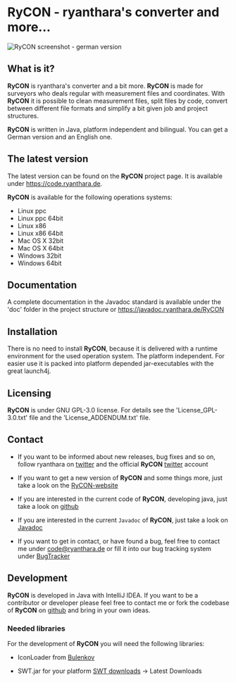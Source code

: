 # RyCON - ryanthara's converter and more...

![RyCON screenshot - german version](https://code.ryanthara.de/content/1-projects/1-rycon/rycon_v2.png)


## What is it?

**RyCON** is ryanthara's converter and a bit more. **RyCON** is made for surveyors 
who deals regular with measurement files and coordinates. With **RyCON** it is
possible to clean measurement files, split files by code, convert between
different file formats and simplify a bit given job and project structures.

**RyCON** is written in Java, platform independent and bilingual. You can get
a German version and an English one.


## The latest version

The latest version can be found on the **RyCON** project page. It is available
under <https://code.ryanthara.de>.

**RyCON** is available for the following operations systems:

* Linux ppc
* Linux ppc 64bit
* Linux x86
* Linux x86 64bit
* Mac OS X 32bit
* Mac OS X 64bit
* Windows 32bit
* Windows 64bit


## Documentation

A complete documentation in the Javadoc standard is available under the 'doc'
folder in the project structure or <https://javadoc.ryanthara.de/RyCON>


## Installation

There is no need to install **RyCON**, because it is delivered with a runtime environment 
for the used operation system. The platform independent. For easier use it is packed into 
platform depended jar-executables with the great launch4j.


## Licensing

**RyCON** is under GNU GPL-3.0 license. For details see the 'License_GPL-3.0.txt' 
file and the 'License_ADDENDUM.txt' file.


## Contact

* If you want to be informed about new releases, bug fixes and so on, follow
  ryanthara on [twitter](http://www.twitter.com/ryanthara) and the official
  **RyCON** [twitter](http://www.twitter.com/ryconapp) account
  
* If you want to get a new version of **RyCON** and some things more, just take a
  look on the [RyCON-website](https://code.ryanthara.de/RyCON)
  
* If you are interested in the current code of **RyCON**, developing java, just take
  a look on [github](https://github.com/ryanthara/RyCon)
  
* If you are interested in the current `Javadoc` of **RyCON**, just take
  a look on [Javadoc](http://javadoc.ryanthara.de/RyCON/)
  
* If you want to get in contact, or have found a bug, feel free to contact me
  under <code@ryanthara.de> or fill it into our bug tracking system under 
  [BugTracker](https://code.ryanthara.de/mantis/login_page.php)


## Development

**RyCON** is developed in Java with IntelliJ IDEA. If you want to be a contributor or
developer please feel free to contact me or fork the codebase of **RyCON** on [github](https://github.com/ryanthara/RyCon)
and bring in your own ideas.

### Needed libraries

For the development of **RyCON** you will need the following libraries:

* IconLoader from [Bulenkov](https://github.com/bulenkov/iconloader)

* SWT.jar for your platform [SWT downloads](http://download.eclipse.org/eclipse/downloads/) -> Latest Downloads
